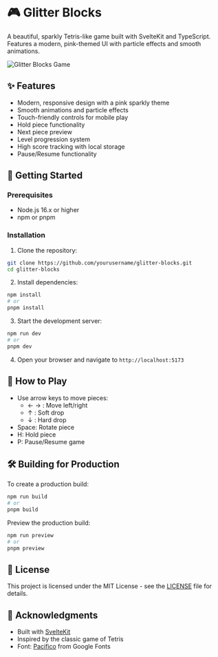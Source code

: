 # 🎮 Glitter Blocks

A beautiful, sparkly Tetris-like game built with SvelteKit and TypeScript. Features a modern, pink-themed UI with particle effects and smooth animations.

![Glitter Blocks Game](.github/assets/barbie-tetris.gif)

## ✨ Features

- Modern, responsive design with a pink sparkly theme
- Smooth animations and particle effects
- Touch-friendly controls for mobile play
- Hold piece functionality
- Next piece preview
- Level progression system
- High score tracking with local storage
- Pause/Resume functionality

## 🚀 Getting Started

### Prerequisites

- Node.js 16.x or higher
- npm or pnpm

### Installation

1. Clone the repository:
```bash
git clone https://github.com/yourusername/glitter-blocks.git
cd glitter-blocks
```

2. Install dependencies:
```bash
npm install
# or
pnpm install
```

3. Start the development server:
```bash
npm run dev
# or
pnpm dev
```

4. Open your browser and navigate to `http://localhost:5173`

## 🎯 How to Play

- Use arrow keys to move pieces:
  - ← → : Move left/right
  - ↑ : Soft drop
  - ↓ : Hard drop
- Space: Rotate piece
- H: Hold piece
- P: Pause/Resume game

## 🛠️ Building for Production

To create a production build:

```bash
npm run build
# or
pnpm build
```

Preview the production build:

```bash
npm run preview
# or
pnpm preview
```

## 📝 License

This project is licensed under the MIT License - see the [LICENSE](LICENSE) file for details.

## 🙏 Acknowledgments

- Built with [SvelteKit](https://kit.svelte.dev/)
- Inspired by the classic game of Tetris
- Font: [Pacifico](https://fonts.google.com/specimen/Pacifico) from Google Fonts
